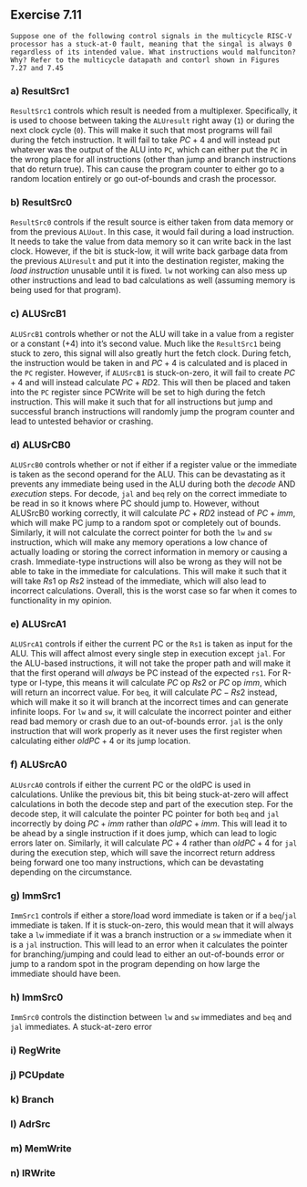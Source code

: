 
## Exercise 7.11

```ad-question
Suppose one of the following control signals in the multicycle RISC-V processor has a stuck-at-0 fault, meaning that the singal is always 0 regardless of its intended value. What instructions would malfunciton? Why? Refer to the multicycle datapath and contorl shown in Figures 7.27 and 7.45
```

### a) ResultSrc1

`ResultSrc1` controls which result is needed from a multiplexer. Specifically, it is used to choose between taking the `ALUresult` right away (`1`) or during the next clock cycle (`0`). This will make it such that most programs will fail during the fetch instruction. It will fail to take $PC+4$ and will instead put whatever was the output of the ALU into `PC`, which can either put the `PC` in the wrong place for all instructions (other than jump and branch instructions that do return true). This can cause the program counter to either go to a random location entirely or go out-of-bounds and crash the processor.

### b) ResultSrc0

`ResultSrc0` controls if the result source is either taken from data memory or from the previous `ALUout`. In this case, it would fail during a load instruction. It needs to take the value from data memory so it can write back in the last clock. However, if the bit is stuck-low, it will write back garbage data from the previous `ALUresult` and put it into the destination register, making the *load instruction* unusable until it is fixed. `lw` not working can also mess up other instructions and lead to bad calculations as well (assuming memory is being used for that program).

### c) ALUSrcB1

`ALUSrcB1` controls whether or not the ALU will take in a value from a register or a constant (+4) into it’s second value. Much like the `ResultSrc1` being stuck to zero, this signal will also greatly hurt the fetch clock. During fetch, the instruction would be taken in and $PC+4$ is calculated and is placed in the `PC` register. However, if `ALUSrcB1` is stuck-on-zero, it will fail to create $PC+4$ and will instead calculate $PC+RD2$. This will then be placed and taken into the `PC` register since PCWrite will be set to high during the fetch instruction. This will make it such that for all instructions but jump and successful branch instructions will randomly jump the program counter and lead to untested behavior or crashing.

### d) ALUSrCB0

`ALUSrcB0` controls whether or not if either if a register value or the immediate is taken as the second operand for the ALU. This can be devastating as it prevents any immediate being used in the ALU during both the *decode* AND *execution* steps. For decode, `jal` and `beq` rely on the correct immediate to be read in so it knows where PC should jump to. However, without ALUSrcB0 working correctly, it will calculate $PC + RD2$ instead of $PC + imm$, which will make PC jump to a random spot or completely out of bounds. Similarly, it will not calculate the correct pointer for both the `lw` and `sw` instruction, which will make any memory operations a low chance of actually loading or storing the correct information in memory or causing a crash. Immediate-type instructions will also be wrong as they will not be able to take in the immediate for calculations. This will make it such that it will take $Rs1 \mbox{ op } Rs2$ instead of the immediate, which will also lead to incorrect calculations. Overall, this is the worst case so far when it comes to functionality in my opinion.

### e) ALUSrcA1

`ALUSrcA1` controls if either the current PC or the `Rs1` is taken as input for the ALU. This will affect almost every single step in execution except `jal`. For the ALU-based instructions, it will not take the proper path and will make it that the first operand will *always* be PC instead of the expected `rs1`. For R-type or I-type, this means it will calculate $PC \mbox{ op } Rs2$ or $PC \mbox{ op } imm$, which will return an incorrect value. For `beq`, it will calculate $PC - Rs2$ instead, which will make it so it will branch at the incorrect times and can generate infinite loops. For `lw` and `sw`, it will calculate the incorrect pointer and either read bad memory or crash due to an out-of-bounds error. `jal` is the only instruction that will work properly as it never uses the first register when calculating either $oldPC +4$ or its jump location. 

### f) ALUSrcA0

`ALUsrcA0` controls if either the current PC or the oldPC is used in calculations. Unlike the previous bit, this bit being stuck-at-zero will affect calculations in both the decode step and part of the execution step. For the decode step, it will calculate the pointer PC pointer for both `beq` and `jal` incorrectly by doing $PC + imm$ rather than $oldPC + imm$. This will lead it to be ahead by a single instruction if it does jump, which can lead to logic errors later on. Similarly, it will calculate $PC + 4$ rather than $oldPC + 4$ for `jal` during the execution step, which will save the incorrect return address being forward one too many instructions, which can be devastating depending on the circumstance.

### g) ImmSrc1

`ImmSrc1` controls if either a store/load word immediate is taken or if a `beq`/`jal` immediate is taken. If it is stuck-on-zero, this would mean that it will always take a `lw` immediate if it was a branch instruction or a `sw` immediate when it is a `jal` instruction. This will lead to an error when it calculates the pointer for branching/jumping and could lead to either an out-of-bounds error or jump to a random spot in the program depending on how large the immediate should have been.

### h) ImmSrc0

`ImmSrc0` controls the distinction between `lw` and `sw` immediates and `beq` and `jal` immediates. A stuck-at-zero error 

### i) RegWrite

### j) PCUpdate

### k) Branch

### l) AdrSrc

### m) MemWrite

### n) IRWrite